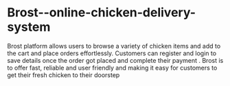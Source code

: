 # Brost--online-chicken-delivery-system
 Brost platform allows users to browse a variety of chicken items and add to the cart and place orders effortlessly. Customers can register and login to save details once the order got placed and complete their payment . Brost is to offer fast, reliable and user friendly and making it easy for customers to get their fresh chicken to their doorstep
